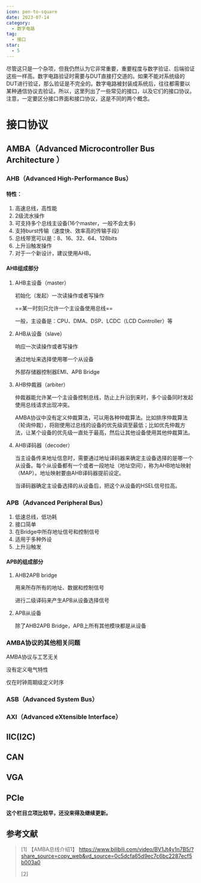 ```yaml
---
icon: pen-to-square
date: 2023-07-14
category:
  - 数字电路
tag:
  - 接口
star:
  - 5
---
```




<!-- more -->尽管这只是一个杂项，但我仍然认为它非常重要，重要程度与数字验证、后端验证这些一样高。数字电路验证时需要与DUT直接打交道的。如果不能对系统级的DUT进行验证，那么验证是不完全的。数字电路被封装成系统后，往往都需要以某种通信协议去验证。所以，这里列出了一些常见的接口，以及它们的接口协议。注意，一定要区分接口界面和接口协议，这是不同的两个概念。



# 接口协议

## AMBA（Advanced Microcontroller Bus Architecture ）

### AHB（Advanced High-Performance Bus）

#### 特性：

1. 高速总线，高性能
2. 2级流水操作
3. 可支持多个总线主设备(16个master，一般不会太多)
4. 支持burst传输（速度快、效率高的传输手段）
5. 总线带宽可以是：8、16、32、64、128bits
6. 上升沿触发操作
7. 对于一个新设计，建议使用AHB。



#### AHB组成部分

1. AHB主设备（master）

   初始化（发起）一次读操作或者写操作

   ==某一时刻只允许一个主设备使用总线==

   一般，主设备是：CPU、DMA、DSP、LCDC（LCD Controller）等

2. AHB从设备（slave）

   响应一次读操作或者写操作

   通过地址来选择使用哪一个从设备

   外部存储器控制器EMI、APB Bridge

3. AHB仲裁器（arbiter）

   仲裁器能允许某一个主设备控制总线，防止上升沿到来时，多个设备同时发起使用总线请求出现冲突。

   AMBA协议中没有定义仲裁算法，可以用各种仲裁算法。比如排序仲裁算法（轮询仲裁），将刚使用过总线的设备的优先级调至最低；比如优先仲裁方法，让某个设备的优先级一直处于最高，然后让其他设备使用其他仲裁算法。

4. AHB译码器（decoder）

   当主设备传来地址信息时，需要通过地址译码器来确定主设备选择的是哪一个从设备。每个从设备都有一个或者一段地址（地址空间），称为AHB地址映射（MAP）。地址映射要由AHB译码器提前设定。

   当译码器确定主设备选择的从设备后，把这个从设备的HSEL信号拉高。



### APB（Advanced Peripheral Bus）

1. 低速总线，低功耗
2. 接口简单
3. 在Bridge中所存地址信号和控制信号
4. 适用于多种外设
5. 上升沿触发

#### APB的组成部分

1. AHB2APB bridge

   用来所存所有的地址、数据和控制信号

   进行二级译码来产生APB从设备选择信号

2. APB从设备

   除了AHB2APB Bridge，APB上所有其他模块都是从设备





### AMBA协议的其他相关问题

AMBA协议与工艺无关

没有定义电气特性

仅在时钟周期级定义时序







### ASB（Advanced System Bus）







### AXI（Advanced eXtensible Interface）









## IIC(I2C)





## CAN





## VGA







## PCIe





**这个栏目立项比较早，还没来得及继续更新。**





## 参考文献

> [1] 【AMBA总线介绍1】 https://www.bilibili.com/video/BV1Jt4y1n7B5/?share_source=copy_web&vd_source=0c5dcfa65d9ec7c6bc2287ecf5b003a0
>
> [2] 
